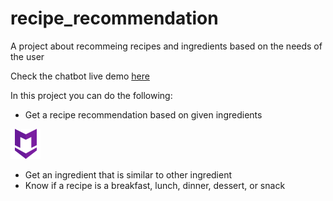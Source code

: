 # recipe_recommendation
A project about recommeing recipes and ingredients based on the needs of the user

Check the chatbot live demo [here](https://bot.dialogflow.com/0ce63197-ae9b-4166-ac4a-3b3d2ef8805c)


In this project you can do the following:

- Get a recipe recommendation based on given ingredients

![alt text](https://github.com/adam-p/markdown-here/raw/master/src/common/images/icon48.png "recipe")


- Get an ingredient that is similar to other ingredient
- Know if a recipe is a breakfast, lunch, dinner, dessert, or snack


